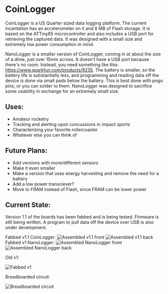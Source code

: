 CoinLogger
==========

CoinLogger is a US Quarter sized data logging platform. The current incantation has an accelerometer on it and 8 MB of Flash storage. It is based on the ATTiny85 microcontroller and also includes a USB port for retrieving the captured data. It was designed with a small size and extremely low power consumption in mind.

NanoLogger is a smaller version of CoinLogger, coming in at about the size of a dime, just over 15mm across. It doesn't have a USB port because there's no room. Instead, you need something like this: https://www.sparkfun.com/products/9235. The battery is smaller, so the battery life is substantially less, and programming and reading data off the device is done via small pads below the battery. This is best done with pogo pins, or you can solder to them. NanoLogger was designed to sacrifice some usability in exchange for an extremely small size.

Uses:
-----
* Amateur rocketry
* Tracking and alerting upon concussions in impact sports
* Characterizing your favorite rollercoaster
* Whatever else you can think of

Future Plans:
-------------
* Add versions with more/different sensors
* Make it even smaller
* Make a version that uses energy harvesting and remove the need for a battery
* Add a low power transciever?
* Move to FRAM instead of Flash, since FRAM can be lower power

Current State:
--------------
Version 1.1 of the boards has been fabbed and is being tested. Firmware is still being written. A program to pull data off the device over USB is also under development. 

Fabbed v1.1 CoinLogger:
![Assembled v1.1 front](http://i.imgur.com/WFPpeck.png)
![Assembled v1.1 back](http://i.imgur.com/N0dvxUg.png)
Fabbed v1 NanoLogger:
![Assembled NanoLogger front](http://i.imgur.com/UW9NngH.png)
![Assembled NanoLogger back](http://i.imgur.com/5LeluEu.png)

Old v1:

![Fabbed v1](http://i.imgur.com/1uSZR5D.jpg)

Breadboarded circuit:

![Breadboarded circuit](http://i.imgur.com/qOhUhsW.jpg?1)